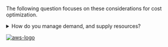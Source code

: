 The following question focuses on these considerations for cost optimization.

<details>
<summary>How do you manage demand, and supply resources?</summary>
<p>
For a workload that has balanced spend and performance, ensure that everything you pay for is used and avoid significantly underutilizing instances. A skewed utilization metric in either direction has an adverse impact on your organization, in either operational costs (degraded performance due to over-utilization), or wasted AWS expenditures (due to over-provisioning).
</p>
</details>

<a href="https://docs.aws.amazon.com/wellarchitected/latest/framework/cost-mandem.html">![aws-logo](https://img.shields.io/badge/Amazon_AWS-FF9900?style=for-the-badge&logo=amazonaws&logoColor=white)</a>